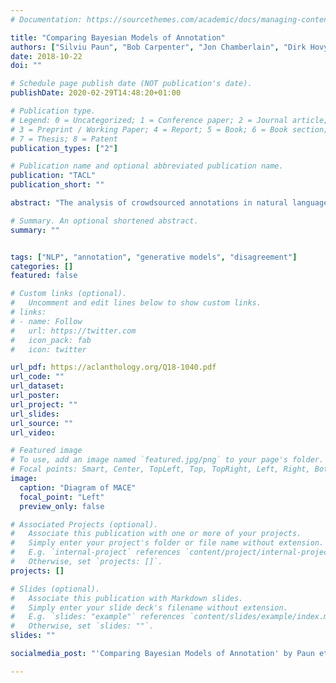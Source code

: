 ```yaml
---
# Documentation: https://sourcethemes.com/academic/docs/managing-content/

title: "Comparing Bayesian Models of Annotation"
authors: ["Silviu Paun", "Bob Carpenter", "Jon Chamberlain", "Dirk Hovy", "Udo Kruschwitz", "Massimo Poesio"]
date: 2018-10-22
doi: ""

# Schedule page publish date (NOT publication's date).
publishDate: 2020-02-29T14:48:20+01:00

# Publication type.
# Legend: 0 = Uncategorized; 1 = Conference paper; 2 = Journal article;
# 3 = Preprint / Working Paper; 4 = Report; 5 = Book; 6 = Book section;
# 7 = Thesis; 8 = Patent
publication_types: ["2"]

# Publication name and optional abbreviated publication name.
publication: "TACL"
publication_short: ""

abstract: "The analysis of crowdsourced annotations in natural language processing is concerned with identifying (1) gold standard labels, (2) annotator accuracies and biases, and (3) item difficulties and error patterns. Traditionally, majority voting was used for 1, and coefficients of agreement for 2 and 3. Lately, model-based analysis of corpus annotations have proven better at all three tasks. But there has been relatively little work comparing them on the same datasets. This paper aims to fill this gap by analyzing six models of annotation, covering different approaches to annotator ability, item difficulty, and parameter pooling (tying) across annotators and items. We evaluate these models along four aspects: comparison to gold labels, predictive accuracy for new annotations, annotator characterization, and item difficulty, using four datasets with varying degrees of noise in the form of random (spammy) annotators. We conclude with guidelines for model selection, application, and implementation."

# Summary. An optional shortened abstract.
summary: ""


tags: ["NLP", "annotation", "generative models", "disagreement"]
categories: []
featured: false

# Custom links (optional).
#   Uncomment and edit lines below to show custom links.
# links:
# - name: Follow
#   url: https://twitter.com
#   icon_pack: fab
#   icon: twitter

url_pdf: https://aclanthology.org/Q18-1040.pdf
url_code: ""
url_dataset:
url_poster:
url_project: ""
url_slides:
url_source: ""
url_video:

# Featured image
# To use, add an image named `featured.jpg/png` to your page's folder.
# Focal points: Smart, Center, TopLeft, Top, TopRight, Left, Right, BottomLeft, Bottom, BottomRight.
image:
  caption: "Diagram of MACE"
  focal_point: "Left"
  preview_only: false

# Associated Projects (optional).
#   Associate this publication with one or more of your projects.
#   Simply enter your project's folder or file name without extension.
#   E.g. `internal-project` references `content/project/internal-project/index.md`.
#   Otherwise, set `projects: []`.
projects: []

# Slides (optional).
#   Associate this publication with Markdown slides.
#   Simply enter your slide deck's filename without extension.
#   E.g. `slides: "example"` references `content/slides/example/index.md`.
#   Otherwise, set `slides: ""`.
slides: ""

socialmedia_post: "'Comparing Bayesian Models of Annotation' by Paun et al. dives into corpus annotation, evaluating six models' predictiveness and accuracy. Essential for navigating annotators and item difficulties."

---
```

